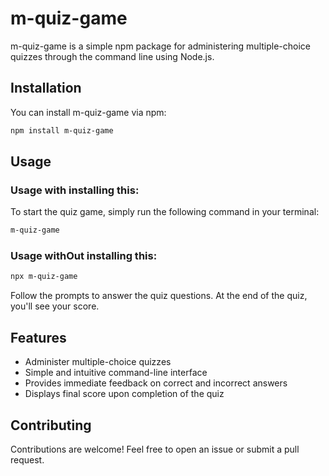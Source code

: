 # m-quiz-game

m-quiz-game is a simple npm package for administering multiple-choice quizzes through the command line using Node.js.

## Installation

You can install m-quiz-game via npm:

```bash
npm install m-quiz-game
```

## Usage

### Usage with installing this:

To start the quiz game, simply run the following command in your terminal:

```bash
m-quiz-game
```

### Usage withOut installing this:

```bash
npx m-quiz-game
```

Follow the prompts to answer the quiz questions. At the end of the quiz, you'll see your score.

## Features

- Administer multiple-choice quizzes
- Simple and intuitive command-line interface
- Provides immediate feedback on correct and incorrect answers
- Displays final score upon completion of the quiz

## Contributing

Contributions are welcome! Feel free to open an issue or submit a pull request.
